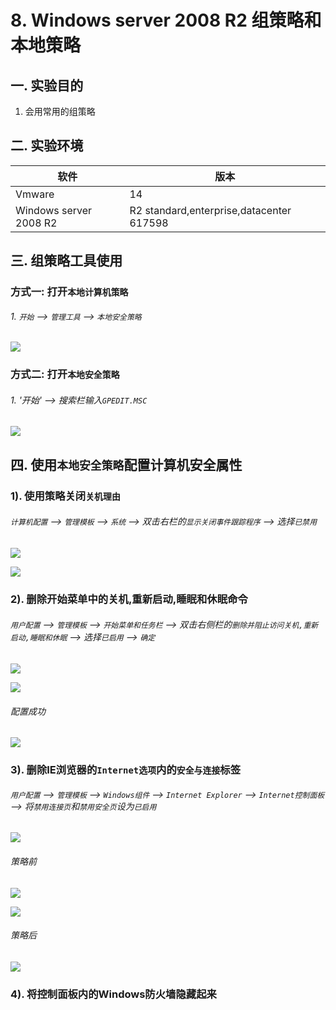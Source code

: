 # 8. Windows server 2008 R2 组策略和本地策略

## 一. 实验目的
1. 会用常用的组策略

## 二. 实验环境

|软件|版本|
|----|----|
|Vmware| 14 |
|Windows server 2008 R2|R2 standard,enterprise,datacenter 617598|

## 三. 组策略工具使用

### 方式一: 打开`本地计算机策略`

###### 1. `开始` --> `管理工具` --> `本地安全策略`

![](/windows/win2008R2/base/image/grouppolicy-1.png)

### 方式二: 打开`本地安全策略`

###### 1. '开始' --> 搜索栏输入`GPEDIT.MSC`


![](/windows/win2008R2/base/image/grouppolicy-2.png)

## 四. 使用`本地安全策略`配置计算机安全属性

### 1). 使用策略关闭`关机理由`

###### `计算机配置` --> `管理模板` --> `系统` --> 双击右栏的`显示关闭事件跟踪程序` --> 选择`已禁用`

![](/windows/win2008R2/base/image/grouppolicy-3.png)

![](/windows/win2008R2/base/image/grouppolicy-4.png)

### 2). 删除开始菜单中的关机,重新启动,睡眠和休眠命令

###### `用户配置` --> `管理模板` --> `开始菜单和任务栏` --> 双击右侧栏的`删除并阻止访问关机,重新启动,睡眠和休眠` --> 选择`已启用` --> `确定`

![](/windows/win2008R2/base/image/grouppolicy-5.png)

![](/windows/win2008R2/base/image/grouppolicy-6.png)

###### 配置成功

![](/windows/win2008R2/base/image/grouppolicy-7.png)

### 3). 删除IE浏览器的`Internet选项`内的`安全与连接`标签

###### `用户配置` --> `管理模板` --> `Windows组件` --> `Internet Explorer` --> `Internet控制面板` --> 将`禁用连接页`和`禁用安全页`设为`已启用`
![](/windows/win2008R2/base/image/grouppolicy-11.png)

###### 策略前

![](/windows/win2008R2/base/image/grouppolicy-8.png)

![](/windows/win2008R2/base/image/grouppolicy-9.png)

###### 策略后

![](/windows/win2008R2/base/image/grouppolicy-10.png)



### 4). 将控制面板内的Windows防火墙隐藏起来



















 
